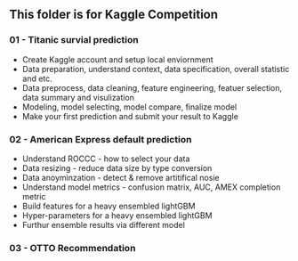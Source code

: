 ## This folder is for Kaggle Competition

### 01 - Titanic survial prediction

- Create Kaggle account and setup local enviornment
- Data preparation, understand context, data specification, overall statistic and etc.
- Data preprocess, data cleaning, feature engineering, featuer selection, data summary and visulization
- Modeling, model selecting, model compare, finalize model
- Make your first prediction and submit your result to Kaggle



### 02 - American Express default prediction

- Understand ROCCC - how to select your data
- Data resizing - reduce data size by type conversion
- Data anoyminzation - detect & remove artitifical nosie
- Understand model metrics - confusion matrix, AUC, AMEX completion metric
- Build features for a heavy ensembled lightGBM
- Hyper-parameters for a heavy ensembled lightGBM
- Furthur ensemble results via different model



### 03 - OTTO Recommendation





